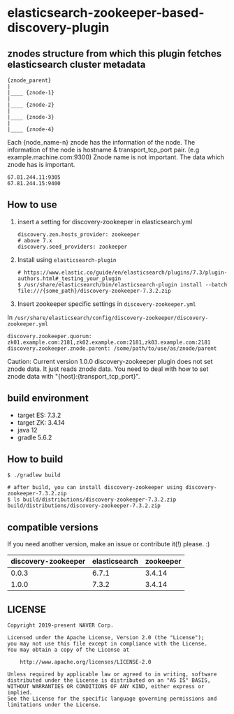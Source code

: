 # elasticsearch-zookeeper-based-discovery-plugin

## znodes structure from which this plugin fetches elasticsearch cluster metadata

```
{znode_parent}
|
|____ {znode-1}
|
|____ {znode-2}
|
|____ {znode-3}
|
|____ {znode-4}
```


Each {node_name-n} znode has the information of the node.
The information of the node is hostname & transport_tcp_port pair. (e.g example.machine.com:9300)
Znode name is not important. The data which znode has is important.

```
67.81.244.11:9305
67.81.244.15:9400
```


## How to use

1. insert a setting for discovery-zookeeper in elasticsearch.yml
   ```
   discovery.zen.hosts_provider: zookeeper
   # above 7.x
   discovery.seed_providers: zookeeper
   ```

2. Install using ```elasticsearch-plugin```
   ```
   # https://www.elastic.co/guide/en/elasticsearch/plugins/7.3/plugin-authors.html#_testing_your_plugin
   $ /usr/share/elasticsearch/bin/elasticsearch-plugin install --batch file:///{some_path}/discovery-zookeeper-7.3.2.zip
   ```

3. Insert zookeeper specific settings in ```discovery-zookeeper.yml```

In ```/usr/share/elasticsearch/config/discovery-zookeeper/discovery-zookeeper.yml```

```
discovery.zookeeper.quorum: zk01.example.com:2181,zk02.example.com:2181,zk03.example.com:2181
discovery.zookeeper.znode.parent: /some/path/to/use/as/znode/parent
```

Caution: Current version 1.0.0 discovery-zookeeper plugin does not set znode data. It just reads znode data. You need to deal with how to set znode data with "{host}:{transport_tcp_port}".

## build environment

- target ES: 7.3.2
- target ZK: 3.4.14
- java 12
- gradle 5.6.2


## How to build

```
$ ./gradlew build

# after build, you can install discovery-zookeeper using discovery-zookeeper-7.3.2.zip
$ ls build/distributions/discovery-zookeeper-7.3.2.zip
build/distributions/discovery-zookeeper-7.3.2.zip
```

## compatible versions

If you need another version, make an issue or contribute it(!) please. :)

|discovery-zookeeper|elasticsearch|zookeeper|
|---|---|---|
|0.0.3|6.7.1|3.4.14|
|1.0.0|7.3.2|3.4.14|

## LICENSE

```
Copyright 2019-present NAVER Corp.

Licensed under the Apache License, Version 2.0 (the "License");
you may not use this file except in compliance with the License.
You may obtain a copy of the License at

    http://www.apache.org/licenses/LICENSE-2.0

Unless required by applicable law or agreed to in writing, software
distributed under the License is distributed on an "AS IS" BASIS,
WITHOUT WARRANTIES OR CONDITIONS OF ANY KIND, either express or implied.
See the License for the specific language governing permissions and
limitations under the License.
```
